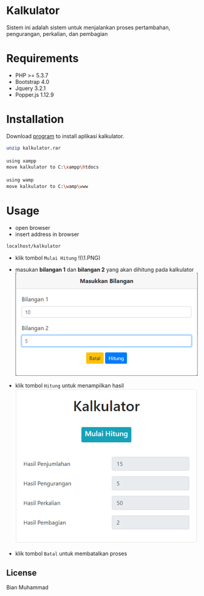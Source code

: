 # Kalkulator
Sistem ini adalah sistem untuk menjalankan proses pertambahan, pengurangan, perkalian, dan pembagian

# Requirements
* PHP >= 5.3.7
* Bootstrap 4.0
* Jquery 3.2.1
* Popper.js 1.12.9

# Installation
Download
[program](https://drive.google.com/drive/folders/1F4dmn0W4b-XWR79SiwI7U6nCFY3Lt59C?usp=sharing) to install aplikasi kalkulator.

```bash
unzip kalkulator.rar

using xampp
move kalkulator to C:\xampp\htdocs

using wamp
move kalkulator to C:\wamp\www
```

# Usage
* open browser
* insert address in browser
```bash
localhost/kalkulator
```
* klik tombol `Mulai Hitung`
!(\1.PNG)

* masukan **bilangan 1** dan **bilangan 2** yang akan dihitung pada kalkulator
![Input Bilangan](\2.PNG)
* klik tombol `Hitung` untuk menampilkan hasil
![result](\3.PNG)
* klik tombol `Batal` untuk membatalkan proses

## License
Bian Muhammad

